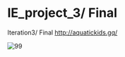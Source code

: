 # IE_project_3/ Final
Iteration3/ Final http://aquatickids.gq/

![99](https://user-images.githubusercontent.com/52268806/67492919-dfc79c80-f6c2-11e9-82b3-2d229a159b0e.PNG)
